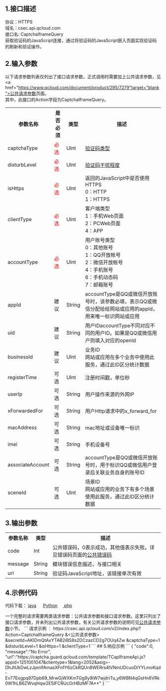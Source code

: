 ## 1.接口描述
协议：HTTPS 
<br> 域名：csec.api.qcloud.com 
<br> 接口名: CaptchaIframeQuery  
获取验证码的JavaScript连接，通过将验证码的JavaScript嵌入页面实现验证码的刷新和验证操作。

## 2.输入参数
以下请求参数列表仅列出了接口请求参数，正式调用时需要加上公共请求参数，见<a href="https://www.qcloud.com/document/product/295/7279"target="blank">公共请求参数</a>页面。<br> 其中，此接口的Action字段为CaptchaIframeQuery。
<table class="t">
<tbody><tr>
<th> <b>参数名称</b>
</th><th> <b>是否必须</b>
</th><th> <b>类型</b>
</th><th> <b>描述</b>
</th></tr>
<tr>
<td> captchaType
</td><td> <font color=red>  必选 </font>
</td><td> UInt
</td><td>
<a href="https://www.qcloud.com/doc/product/295/6622#2.-.E5.A4.A9.E5.BE.A1.E9.AA.8C.E8.AF.81.E7.A0.81.E7.B1.BB.E5.9E.8B" target="blank">验证码类型</a>
</td></tr>
<tr>
<td> disturbLevel
</td><td> <font color=red>  必选 </font>
</td><td> UInt
</td><td><a href="https://www.qcloud.com/doc/api/254/%E9%AA%8C%E8%AF%81%E7%A0%81%E7%B1%BB%E5%9E%8B%E8%AF%B4%E6%98%8E" target="blank">验证码干扰程度</a>
</td></tr>
<tr>
<td> isHttps
</td><td> <font color=red>  必选 </font>
</td><td> UInt
</td><td> 返回的JavaScript中是否使用HTTPS
<br> 0：HTTP
<br> 1：HTTPS
</td></tr>
<tr>
<td> clientType
</td><td> <font color=red>  必选 </font>
</td><td> UInt
</td><td> 客户端类型
<br> 1：手机Web页面
<br> 2：PCWeb页面
<br> 4：APP
</td></tr>
<tr>
<td> accountType
</td><td> <font color=red>  必选 </font>
</td><td> UInt
</td><td> 用户账号类型
<br> 0：其他账号
<br> 1：QQ开放帐号
<br> 2：微信开放帐号
<br> 4：手机账号
<br> 6：手机动态码
<br> 7：邮箱账号
</td></tr>
<td> appId
</td><td> 建议
</td><td> String
</td><td> accountType是QQ或微信开放账号时，该参数必填，表示QQ或微信分配给给网站或应用的appId，用来唯一标识网站或应用
</td></tr>
<tr>
<tr>
<td> uid
</td><td> 建议
</td><td> String
</td><td> 用户IDaccountType不同对应不同的用户ID。如果是QQ或微信用户则填入对应的openId
</td></tr>
<tr>
<td> businessId
</td><td> 建议
</td><td> UInt
</td><td> 业务ID
<br> 网站或应用在多个业务中使用此服务，通过此ID区分统计数据
</td></tr>
<tr>
<td> registerTime
</td><td> 可选
</td><td> UInt
</td><td> 注册时间戳，单位秒
</td></tr>
<tr>
<tr>
<td> userIp
</td><td> 可选
</td><td> String
</td><td> 用户操作来源的外网IP
</td></tr>
<tr>
<td> xForwardedFor
</td><td> 可选
</td><td> String
</td><td> 用户Http请求中的x_forward_for
</td></tr>
<tr>
<td> macAddress
</td><td> 可选
</td><td> String
</td><td> mac地址或设备唯一标识
</td></tr>
<tr>
<td> imei
</td><td> 可选
</td><td> String
</td><td> 手机设备号
</td></tr>
<td> associateAccount
</td><td> 可选
</td><td> String
</td><td> accountType是QQ或微信开放账号时，用于标识QQ或微信用户登录后关联业务自身的账号ID
</td></tr>
<td> sceneId
</td><td> 可选
</td><td> UInt
</td><td> 场景ID
<br> 网站或应用的业务下有多个场景使用此服务，通过此ID区分统计数据
</td></tr>
</td></tr></tbody></table>

## 3.输出参数
<table class="t">
<tbody><tr>
<th> <b>参数名称</b>
</th><th> <b>类型</b>
</th><th> <b>描述</b>
</th></tr>
<td> code
</td><td> Int
</td><td> 公共错误码，0表示成功，其他值表示失败。详见错误码页面的<a href="https://www.qcloud.com/document/product/295/7285"target="black">公共错误码</a>
</td></tr>
<tr>
<td> message
</td><td> String
</td><td> 模块错误信息描述，与接口相关
</td></tr>
<tr>
<td> url
</td><td> String
</td><td> 验证码JavaScript地址，该链接单次有效
</td></tr>
</tbody></table>

## 4.示例代码
代码下载： [java](https://mc.qcloudimg.com/static/archive/91612588f14dd8632dbb044d4a62061c/captcha_iframe_java.zip)  　 [Python](https://mc.qcloudimg.com/static/archive/fa66d7a10894782ebaa156661f53c6da/captcha_iframe_python.zip) 　[ php ](https://mc.qcloudimg.com/static/archive/f574a0d4f290e96dc751cf62b65cc9c2/captcha_iframe_php.zip) 
<p> 一个完整的请求需要两类请求参数：公共请求参数和接口请求参数。这里只列出了接口请求参数，并未列出公共请求参数，有关公共请求参数的说明可见<a href="https://www.qcloud.com/document/product/295/7279"target="blank">公共请求参数</a>小节。
```
请求示例 ：
https://csec.api.qcloud.com/v2/index.php?Action=CaptchaIframeQuery
&<公共请求参数>
&secretId=AKIDmQtAxYTAB2iBS8s2DCzazCD2g7OUq4Zw
&captchaType=1
&disturbLevel=1
&isHttps=1
&clientType=1
```
## 5.响应示例
```
{
"code":0,
"message":"No Error",
"url":"https://captcha.guard.qcloud.com/template/TCapIframeApi.js?appid=1251001047&clientype=1&lang=2052&asig=-DhJtUkDwLzJpmIfAmasXFn1Y6zCkRQUn8WERrs4lVNmUDcuoDiYYLmoKqd-Ev77Eogpq97Dpb69_MrwGjWXKmTGg9y9iW7wjdriTu_y6WBN4qGsHn6VRk0W1hLB6ZWvqHqw2E5IFCRUcGrHBzMF7A**"
}
```

